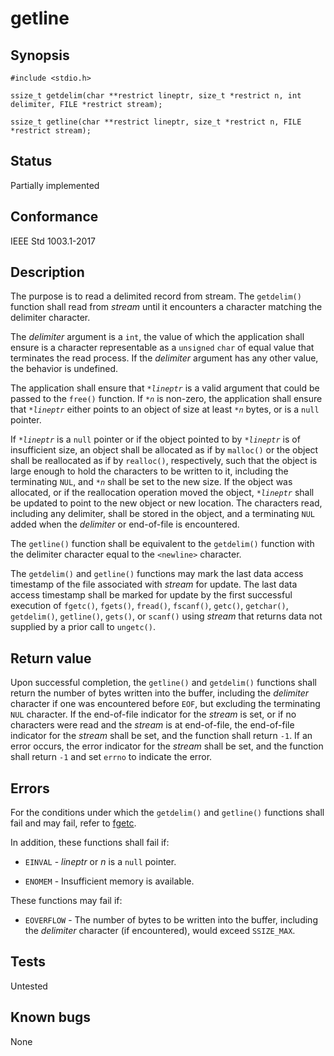 # getline

## Synopsis

`#include <stdio.h>`

`ssize_t getdelim(char **restrict lineptr, size_t *restrict n, int delimiter, FILE *restrict stream);`

`ssize_t getline(char **restrict lineptr, size_t *restrict n, FILE *restrict stream);`

## Status

Partially implemented

## Conformance

IEEE Std 1003.1-2017

## Description

The purpose is to read a delimited record from stream. The `getdelim()` function shall read from _stream_ until it
encounters a character matching the delimiter character.

The _delimiter_ argument is a `int`, the value of which the application shall ensure is a character representable as a
`unsigned` `char` of equal value that terminates the read process. If the _delimiter_ argument has any
other value, the behavior is undefined.

The application shall ensure that _`*lineptr`_ is a valid argument that could be passed to the `free()` function. If
_`*n`_ is non-zero, the application shall ensure that _`*lineptr`_ either points to an object of size at least _`*n`_
bytes, or is a `null` pointer.

If _`*lineptr`_ is a `null` pointer or if the object pointed to by _`*lineptr`_ is of insufficient size, an object shall
be allocated as if by `malloc()` or the object shall be reallocated as if by `realloc()`, respectively, such that the
object is large enough to hold the characters to be written to it, including the terminating `NUL`, and _`*n`_ shall be
set to the new size. If the object was allocated, or if the reallocation operation moved the object, _`*lineptr`_ shall
be updated to point to the new object or new location. The characters read, including any delimiter, shall be stored in
the object, and a terminating `NUL` added when the _delimiter_ or end-of-file is encountered.

The `getline()` function shall be equivalent to the `getdelim()` function with the delimiter character equal to
the `<newline>` character.

The `getdelim()` and `getline()` functions may mark the last data access timestamp of the file associated with _stream_
for update. The last data access timestamp shall be marked for update by the first successful execution of `fgetc()`,
`fgets()`, `fread()`, `fscanf()`, `getc()`, `getchar()`, `getdelim()`, `getline()`, `gets()`, or `scanf()` using
_stream_ that returns data not supplied by a prior call to `ungetc()`.

## Return value

Upon successful completion, the `getline()` and `getdelim()` functions shall return the number of bytes written into the
buffer, including the _delimiter_ character if one was encountered before `EOF`, but excluding the terminating `NUL`
character. If the end-of-file indicator for the _stream_ is set, or if no characters were read and the _stream_ is at
end-of-file, the end-of-file indicator for the _stream_ shall be set, and the function shall return `-1`. If an error
occurs, the error indicator for the _stream_ shall be set, and the function shall return `-1` and set `errno` to
indicate the error.

## Errors

For the conditions under which the `getdelim()` and `getline()` functions shall fail and may fail, refer to
[fgetc](../stdio/fgetc.part-impl.md).

In addition, these functions shall fail if:

* `EINVAL` - _lineptr_ or _n_ is a `null` pointer.

* `ENOMEM` - Insufficient memory is available.

These functions may fail if:

* `EOVERFLOW` - The number of bytes to be written into the buffer, including the _delimiter_ character
 (if encountered), would exceed `SSIZE_MAX`.

## Tests

Untested

## Known bugs

None
